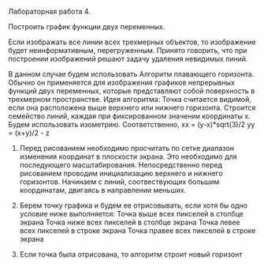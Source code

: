 Лабораторная работа 4.

Построить график функции двух переменных.

Если изображать все линии всех трехмерных объектов, то изображение будет
неинформативным, перегруженным.
Принято говорить, что при построении изображений решают задачу удаления
невидимых линий.

В данном случае будем использовать Алгоритм плавающего горизонта.
Обычно он применяется для изображения графиков непрерывных функций двух
переменных, которые представляют собой поверхность
в трехмерном пространстве.
Идея алгоритма: Точка считается видимой, если она расположена выше верхнего или
нижнего горизонта.
Строится семейство линий, каждая при фиксированном значении координаты x.
Будем использовать изометрию.
Соответственно, xx = (y-x)*sqrt(3)/2
yy = (x+y)/2 - z

1. Перед рисованием необходимо просчитать по сетке диапазон изменения координат
в плоскости экрана. Это необходимо для последующего масштабирования.
Непосредственно перед рисованием проводим инициализацию верхнего и нижнего
горизонтов.
Начинаем с линий, соотвествующих большим координатам, двигаясь в направлении
меньших.

2. Берем точку графика и будем ее отрисовывать, если хотя бы одно условие ниже
выполняется:
Точка выше всех пикселей в столбце экрана
Точка ниже всех пикселей в столбце экрана
Точка левее всех пикселей в строке экрана
Точка правее всех пикселей в строке экрана

3. Если точка была отрисована, то алгоритм строит новый горизонт